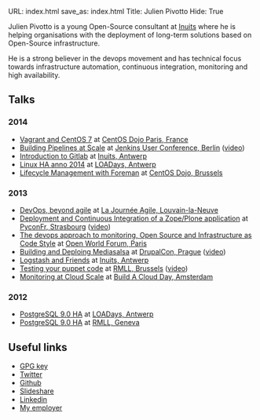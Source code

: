 URL: index.html
save_as: index.html
Title: Julien Pivotto
Hide: True

Julien Pivotto is a young Open-Source consultant at [Inuits](https://inuits.eu) where he is helping organisations with the deployment of long-term solutions based on Open-Source infrastructure.

He is a strong believer in the devops movement and has technical focus towards infrastructure automation, continuous integration, monitoring and high availability.


## Talks

### 2014

* [Vagrant and CentOS 7](http://www.slideshare.net/roidelapluie/vagrant-and-centos7) at [CentOS Dojo Paris, France](http://wiki.centos.org/Events/Dojo/Paris2014)
* [Building Pipelines at Scale](http://www.slideshare.net/roidelapluie/jenkins-pipelines) at [Jenkins User Conference, Berlin](http://www.cloudbees.com/jenkins/juc-2014/berlin) ([video](https://www.youtube.com/watch?v=xeqk8v7IVCE))
* [Introduction to Gitlab](http://www.slideshare.net/roidelapluie/gitlab-intro) at [Inuits, Antwerp](https://inuits.eu)
* [Linux HA anno 2014](http://www.slideshare.net/roidelapluie/loadays-linuxha) at [LOADays, Antwerp](http://loadays.org)
* [Lifecycle Management with Foreman](http://www.slideshare.net/roidelapluie/lifecycle-managementforeman) at [CentOS Dojo, Brussels](http://wiki.centos.org/Events/Dojo/Brussels2014)

### 2013

* [DevOps, beyond agile](http://www.slideshare.net/roidelapluie/devops-beyondagile) at [La Journée Agile, Louvain-la-Neuve](http://journeeagile.be/)
* [Deployment and Continuous Integration of a Zope/Plone application](http://www.slideshare.net/roidelapluie/deployment-andcizope) at [PyconFr, Strasbourg](http://pycon.fr) ([video](http://www.canalc2.tv/video.asp?idvideo=12322))
* [The devops approach to monitoring, Open Source and Infrastructure as Code Style](http://www.slideshare.net/roidelapluie/devops-andmonitoringowf13) at [Open World Forum, Paris](http://www.openworldforum.org/en/)
* [Building and Deploing Mediasalsa](http://www.slideshare.net/roidelapluie/drupalcon-mediasalsa) at [DrupalCon, Prague](https://prague2013.drupal.org/) ([video](http://www.youtube.com/watch?v=kmy2h8Q-UOc))
* [Logstash and Friends](http://www.slideshare.net/roidelapluie/logstash-and-friends) at [Inuits, Antwerp](https://inuits.eu)
* [Testing your puppet code](http://www.slideshare.net/roidelapluie/testing-your-puppet-code) at [RMLL, Brussels](http://2013.rmll.info) ([video](http://video.rmll.info/videos/testing-your-puppet-code/))
* [Monitoring at Cloud Scale](http://www.slideshare.net/roidelapluie/monitoring-at-cloud-scale) at [Build A Cloud Day, Amsterdam](http://bacdamsterdam.eventbrite.com)

### 2012

* [PostgreSQL 9.0 HA](http://www.slideshare.net/roidelapluie/postgresql-90-ha) at [LOADays, Antwerp](http://loadays.org)
* [PostgreSQL 9.0 HA](http://www.slideshare.net/roidelapluie/postgresql-90-ha-at-rmll-2012) at [RMLL, Geneva](http://2012.rmll.info)

## Useful links

* [GPG key](http://roidelapluie.be/gpg)
* [Twitter](https://twitter.com/roidelapluie)
* [Github](https://github.com/roidelapluie)
* [Slideshare](https://slideshare.net/roidelapluie)
* [Linkedin](https://be.linkedin.com/in/julienpivotto)
* [My employer](https://inuits.eu)
